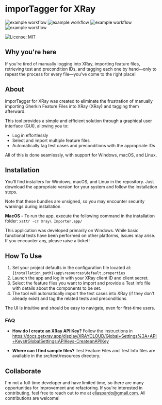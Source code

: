 ﻿# imporTagger for XRay

![example workflow](https://github.com/eliaspardo/imporTagger/actions/workflows/build-gradle-project.yml/badge.svg)
![example workflow](https://github.com/eliaspardo/imporTagger/actions/workflows/package-msi.yml/badge.svg)
![example workflow](https://github.com/eliaspardo/imporTagger/actions/workflows/package-dmg.yml/badge.svg)
![example workflow](https://github.com/eliaspardo/imporTagger/actions/workflows/package-deb.yml/badge.svg)

[![License: MIT](https://img.shields.io/badge/License-MIT-yellow.svg)](https://opensource.org/licenses/MIT)

## Why you're here

If you're tired of manually logging into XRay, importing feature files, retrieving test and precondition IDs, and tagging each one by hand—only to repeat the process for every file—you've come to the right place!
## About
imporTagger for XRay was created to eliminate the frustration of manually importing Gherkin Feature Files into XRay (XRay) and tagging them afterward. 

This tool provides a simple and efficient solution through a graphical user interface (GUI), allowing you to:

- Log in effortlessly
- Select and import multiple feature files
- Automatically tag test cases and preconditions with the appropriate IDs

All of this is done seamlessly, with support for Windows, macOS, and Linux.
## Installation
You’ll find installers for Windows, macOS, and Linux in the repository. Just download the appropriate version for your system and follow the installation steps. 

Note that these bundles are unsigned, so you may encounter security warnings during installation.

**MacOS** -  To run the app, execute the following command in the installation folder: ```xattr -cr Xray\ Importer.app/```

This application was developed primarily on Windows. While basic functional tests have been performed on other platforms, issues may arise. If you encounter any, please raise a ticket!

## How To Use 
1. Set your project defaults in the configuration file located at: ```{installation_path}\app\resources\default.properties```
2. Launch the app and log in with your XRay client ID and client secret. 
3. Select the feature files you want to import and provide a Test Info file with details about the components to be set. 
4. The tool will automatically import the test cases into XRay (if they don't already exist) and tag the related tests and preconditions.

The UI is intuitive and should be easy to navigate, even for first-time users.

### FAQ
- **How do I create an XRay API Key?**
Follow the instructions in https://docs.getxray.app/display/XRAYCLOUD/Global+Settings%3A+API+Keys#GlobalSettings:APIKeys-CreateanAPIKey

- **Where can I find sample files?** Test Feature Files and Test Info files are available in the src/test/resources directory.

## Collaborate
I'm not a full-time developer and have limited time, so there are many opportunities for improvement and refactoring. If you're interested in contributing, feel free to reach out to me at eliaspardo@gmail.com. All contributions are welcome!
